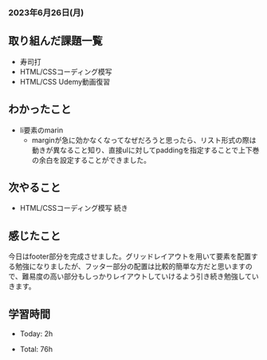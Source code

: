 ### 2023年6月26日(月)

## 取り組んだ課題一覧

- 寿司打
- HTML/CSSコーディング模写
- HTML/CSS Udemy動画復習

## わかったこと

- li要素のmarin
  - marginが急に効かなくなってなぜだろうと思ったら、リスト形式の際は動きが異なること知り、直接ulに対してpaddingを指定することで上下巻の余白を設定することができました。

## 次やること

- HTML/CSSコーディング模写 続き

## 感じたこと
今日はfooter部分を完成させました。グリッドレイアウトを用いて要素を配置する勉強になりましたが、フッター部分の配置は比較的簡単な方だと思いますので、難易度の高い部分もしっかりレイアウトしていけるよう引き続き勉強していきます。

## 学習時間

- Today: 2h

- Total: 76h